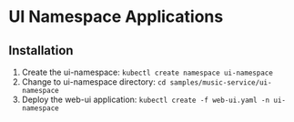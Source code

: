 # UI Namespace Applications

## Installation

1. Create the ui-namespace:  `kubectl create namespace ui-namespace`
1. Change to ui-namespace directory:  `cd samples/music-service/ui-namespace`
1. Deploy the web-ui application: `kubectl create -f web-ui.yaml -n ui-namespace`
